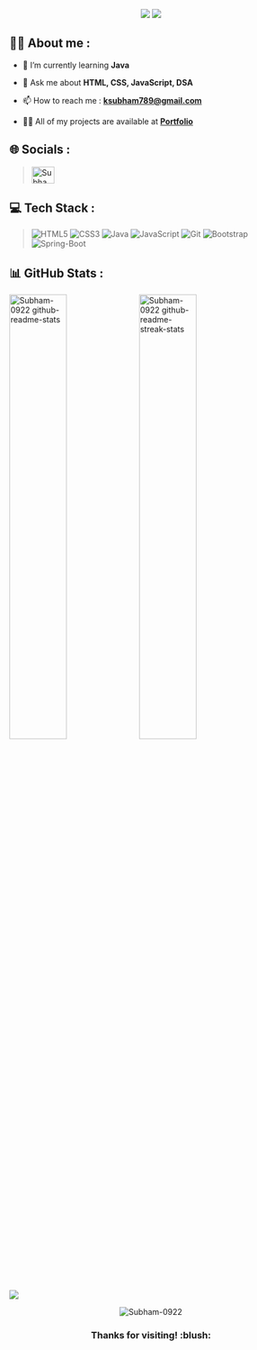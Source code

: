 <p align="center">
  <img src="https://readme-typing-svg.demolab.com/?lines=Hi+👋+from+Subham!;Aspiring+Java+Developer+From+India&font=Fira%20Code&center=true&width=700&height=50&weight=700&size=25&duration=2000&pause=2000">
  <img src="https://user-images.githubusercontent.com/73097560/115834477-dbab4500-a447-11eb-908a-139a6edaec5c.gif">
</p> 

## 👨‍💻 About me :

- 🌱 I’m currently learning **Java**
<!-- - , SpringBoot, Hibernate, MySQL -->

- 💬 Ask me about **HTML, CSS, JavaScript, DSA**

- 📫 How to reach me : **ksubham789@gmail.com**

- 👨‍💻 All of my projects are available at **[Portfolio](https://Subham-0922.github.io/)**

## 🌐 Socials :

><a href="https://www.linkedin.com/in/subham-kumar789/" target="blank"><img align="center" src="https://cdn.jsdelivr.net/npm/simple-icons@3.0.1/icons/linkedin.svg" alt="Subham-0922" height="30" width="40" /></a>

<!-- <a href="https://www.hackerrank.com/ksubham789/" target="blank"><img align="center" src="https://cdn.jsdelivr.net/npm/simple-icons@3.0.1/icons/hackerrank.svg" alt="Subham-0922" height="30" width="40" /></a> -->
<!-- <a href="https://twitter.com/SubhamBurnwal14" target="blank"><img align="center" src="https://cdn.jsdelivr.net/npm/simple-icons@3.0.1/icons/twitter.svg" alt="Subham-0922" height="30" width="40" /></a> -->


## 💻 Tech Stack :
>![HTML5](https://img.shields.io/badge/html5-0a0c10.svg?style=for-the-badge&logo=html5&logoColor=white) 
![CSS3](https://img.shields.io/badge/css3-0a0c10.svg?style=for-the-badge&logo=css3&logoColor=white) 
![Java](https://img.shields.io/badge/java-0a0c10?style=for-the-badge&logo=java&logoColor=white) 
![JavaScript](https://img.shields.io/badge/javascript-0a0c10.svg?style=for-the-badge&logo=javascript&logoColor=%23F7DF1E)
![Git](https://img.shields.io/badge/git-0a0c10?style=for-the-badge&logo=git&logoColor=white) 
![Bootstrap](https://img.shields.io/badge/bootstrap-0a0c10.svg?style=for-the-badge&logo=bootstrap&logoColor=white)
![Spring-Boot](https://img.shields.io/badge/Spring--Boot-Spring--boot-green)

<!-- 
## 📜 Projects :

| S.No. | Project | Tech-Stack |  Collaborative | Role | Span (Days) | Clone of |
|:--:| :----------------------------: | :----------------------------------------------:|:--------:|:---------:|:-----:|:----------------:|
| 1 |  [PoshStorm](https://elegant-lebkuchen-d12793.netlify.app/)| HTML, CSS and JavaScript | `Yes`|  Team member| 5 |[NordStorm](https://www.nordstrom.com/)|
| 2 |  [TeamIntern](https://tranquil-kangaroo-a2087d.netlify.app/)| HTML, CSS and JavaScript| `No` | Individual|   5 |[InternTheory]https://www.interntheory.com/)|       -->


## 📊 GitHub Stats :

<a href="https://github.com/Subham-0922?tab=repositories"><img src="https://github-readme-stats.vercel.app/api?username=Subham-0922&theme=gotham&show_icons=true&count_private=true&hide_border=true"  width="45%" alt="Subham-0922 github-readme-stats"/></a>
<a href="https://github.com/Subham-0922?tab=stars"><img src="https://github-readme-streak-stats.herokuapp.com/?user=Subham-0922&theme=gotham&hide_border=true"  width="45%" alt="Subham-0922 github-readme-streak-stats"/></a>
<!-- <a href="#"><img src="https://github-readme-stats.vercel.app/api/top-langs/?username=Subham-0922&theme=gotham&hide_border=true&layout=compact&langs_count=6" alt="Subham-0922" width="45%" align="left"></a> -->


<img src="https://user-images.githubusercontent.com/73097560/115834477-dbab4500-a447-11eb-908a-139a6edaec5c.gif">

<p align="center"> <img src="https://komarev.com/ghpvc/?username=Subham-0922&label=Profile%20views&color=0e75b6&style=flat" alt="Subham-0922" /> </p>


<h3 align="center">Thanks for visiting! :blush: </h3>


